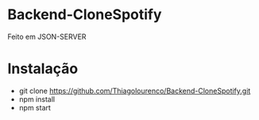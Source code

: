 # Backend-CloneSpotify
Feito em JSON-SERVER

# Instalação
- git clone https://github.com/Thiagolourenco/Backend-CloneSpotify.git
- npm install 
- npm start
